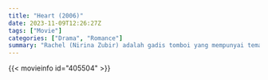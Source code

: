 ```yaml
---
title: "Heart (2006)"
date: 2023-11-09T12:26:27Z
tags: ["Movie"]
categories: ["Drama", "Romance"]
summary: "Rachel (Nirina Zubir) adalah gadis tomboi yang mempunyai teman masa kecil bernama Farel (Irwansyah). Persahabatan ini diuji saat Farel mengaku telah jatuh cinta pada Luna (Acha Septriasa), gadis feminim yang membuat Rachel dirusak oleh je..."
---
```


<mux-player stream-type="on-demand"
src="https://kp3d-my.sharepoint.com/personal/ryoo_kp3d_onmicrosoft_com/_layouts/15/download.aspx?share=ER3paQOCS9ZPqt5Wu6XiXbABaoWaWWevMybGQZTatKcqiQ" prefer-playback="mse" controls>

</mux-player>


{{< movieinfo id="405504" >}}

<script src="https://cdn.jsdelivr.net/npm/@mux/mux-player"></script>

 <script type="application/ld+json ">
{
"@context": "https://schema.org/",
"@type": "VideoObject",
"name": "Heart (2006)",
"contentUrl": "https://stream.mux.com/h011018MKLEbXkJYWkuirV01zwIKlEK2qFQb5JevwtITJE.m3u8",
"thumbnailUrl": "https://www.themoviedb.org/t/p/original/uwyj1jdWv5EWBdWTLahv1EjhT58.jpg?width=314&fit_mode=preserve&time=25",
"uploadDate": "2023-11-09T12:26:27Z",
}

</script>